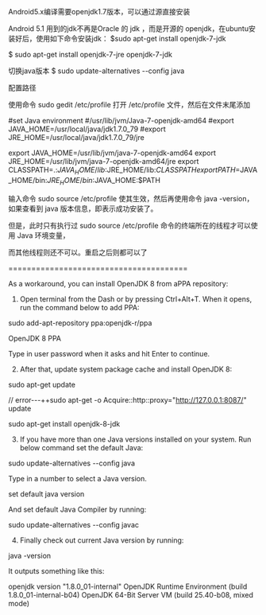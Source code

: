 Android5.x编译需要openjdk1.7版本，可以通过源直接安装

Android 5.1 用到的jdk不再是Oracle 的 jdk ，而是开源的 openjdk，在ubuntu安装好后，使用如下命令安装jdk：
$sudo apt-get install openjdk-7-jdk  

 

$ sudo apt-get install openjdk-7-jre openjdk-7-jdk

切换java版本
$ sudo update-alternatives --config java 


配置路径

使用命令 sudo gedit  /etc/profile 打开 /etc/profile 文件，然后在文件末尾添加

#set Java environment
#/usr/lib/jvm/Java-7-openjdk-amd64
#export JAVA_HOME=/usr/local/java/jdk1.7.0_79
#export JRE_HOME=/usr/local/java/jdk1.7.0_79/jre

export JAVA_HOME=/usr/lib/jvm/java-7-openjdk-amd64
export JRE_HOME=/usr/lib/jvm/java-7-openjdk-amd64/jre
export CLASSPATH=.:$JAVA_HOME/lib:$JRE_HOME/lib:$CLASSPATH
export PATH=$JAVA_HOME/bin:$JRE_HOME/bin:$JAVA_HOME:$PATH


输入命令 sudo source /etc/profile 使其生效，然后再使用命令 java -version，如果查看到 java 版本信息，即表示成功安装了。

但是，此时只有执行过 sudo source /etc/profile 命令的终端所在的线程才可以使用 Java 环境变量，

而其他线程则还不可以。重启之后则都可以了


=======================================



As a workaround, you can install OpenJDK 8 from aPPA repository:

1. Open terminal from the Dash or by pressing Ctrl+Alt+T. When it opens, run the command below to add PPA:

sudo add-apt-repository ppa:openjdk-r/ppa

OpenJDK 8 PPA

Type in user password when it asks and hit Enter to continue.

2. After that, update system package cache and install OpenJDK 8:

sudo apt-get update 

// error---++sudo apt-get -o Acquire::http::proxy="http://127.0.0.1:8087/" update

sudo apt-get install openjdk-8-jdk

3. If you have more than one Java versions installed on your system. Run below command set the default Java:

sudo update-alternatives --config java

Type in a number to select a Java version.

set default java version

And set default Java Compiler by running:

sudo update-alternatives --config javac

4. Finally check out current Java version by running:

java -version

It outputs something like this:

openjdk version "1.8.0_01-internal"
OpenJDK Runtime Environment (build 1.8.0_01-internal-b04)
OpenJDK 64-Bit Server VM (build 25.40-b08, mixed mode)